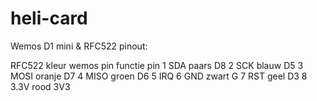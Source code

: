 # heli-card

Wemos D1 mini & RFC522 pinout:

RFC522      kleur     wemos
pin functie           pin
1   SDA     paars     D8
2   SCK     blauw     D5
3   MOSI    oranje    D7
4   MISO    groen     D6
5   IRQ 
6   GND     zwart     G
7   RST     geel      D3
8   3.3V    rood      3V3




